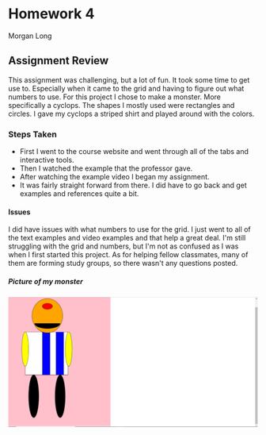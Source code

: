 # Homework 4
Morgan Long

## Assignment Review
This assignment was challenging, but a lot of fun. It took some time to get use to. Especially when it came to the grid and having to figure out what numbers to use. For this project I chose to make a monster. More specifically a cyclops. The shapes I mostly used were rectangles and circles. I gave my cyclops a striped shirt and played around with the colors.

### Steps Taken
- First I went to the course website and went through all of the tabs and interactive tools.
- Then I watched the example that the professor gave.
- After watching the example video I began my assignment.
- It was fairly straight forward from there. I did have to go back and get examples and references quite a bit.

#### Issues
I did have issues with what numbers to use for the grid. I just went to all of the text examples and video examples and that help a great deal. I'm still struggling with the grid and numbers, but I'm not as confused as I was when I first started this project. As for helping fellow classmates, many of them are forming study groups, so there wasn't any questions posted.

##### Picture of my monster
![picture of monster](Cyclops.JPG)
